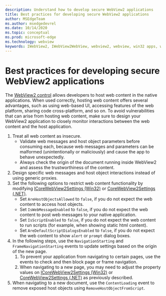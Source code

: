 ```yaml
---
description: Understand how to develop secure WebView2 applications
title: Best practices for developing secure WebView2 applications
author: MSEdgeTeam
ms.author: msedgedevrel
ms.date: 10/14/2020
ms.topic: conceptual
ms.prod: microsoft-edge
ms.technology: webview
keywords: IWebView2, IWebView2WebView, webview2, webview, win32 apps, win32, edge, ICoreWebView2, ICoreWebView2Host, browser control, edge html, security
---
```


# Best practices for developing secure WebView2 applications

The [WebView2 control][Webview2Main] allows developers to host web content in the native applications. When used correctly, hosting web content offers several advantages, such as using web-based UI, accessing features of the web platform, sharing code cross-platform, and so on.  To avoid vulnerabilities that can arise from hosting web content, make sure to design your WebView2 application to closely monitor interactions between the web content and the host application.

1.  Treat all web content as insecure.
    *   Validate web messages and host object parameters before consuming each, because web messages and parameters can be malformed (unintentionally or maliciously) and cause the app to behave unexpectedly.
    *   Always check the origin of the document running inside WebView2 and assess the trustworthiness of the content.
1.  Design specific web messages and host object interactions instead of using generic proxies.
1.  Set the following options to restrict web content functionality by modifying [ICoreWebView2Settings (Win32)][Webview2ReferenceWin32Icorewebview2settings] or [CoreWebView2Settings (.NET)][Webview2ReferenceDotnetMicrosoftWebWebview2CoreCorewebview2settings].
    *   Set `AreHostObjectsAllowed` to `false`, if you do not expect the web content to access host objects.
    *   Set `IsWebMessageEnabled` to `false`, if you do not expect the web content to post web messages to your native application.
    *   Set `IsScriptEnabled` to `false`, if you do not expect the web content to run scripts (for example, when showing static html content).
    *   Set `AreDefaultScriptDialogsEnabled` to `false`, if you do not expect the web content to show `alert` or `prompt` dialog boxes.
1.	In the following steps, use the `NavigationStarting` and `FrameNavigationStarting` events to update settings based on the origin of the new page.
    1.	To prevent your application from navigating to certain pages, use the events to check and then block page or frame navigation.
    1.	When navigating to a new page, you may need to adjust the property values on [ICoreWebView2Settings (Win32)][Webview2ReferenceWin32Icorewebview2settings] or [CoreWebView2Settings (.NET)][Webview2ReferenceDotnetMicrosoftWebWebview2CoreCorewebview2settings] as previously described.
1.  When navigating to a new document, use the `ContentLoading` event to remove exposed host objects using `RemoveHostObjectFromScript`.

<!--## Security

Always check the Source property of the WebView before using `ExecuteScript`, `PostWebMessageAsJson`, `PostWebMessageAsString`, or any other method to send information into the WebView. The WebView may have navigated to another page via the end user interacting with the page or script in the page causing navigation. Similarly, be very careful with `AddScriptToExecuteOnDocumentCreated`. All future `navigations` run the same script and if it provides access to information intended only for a certain origin, any HTML document may have access.

When examining the result of an `ExecuteScript` method call, a `WebMessageReceived` event, always check the Source of the sender, or any other mechanism of receiving information from an HTML document in a WebView validate the URI of the HTML document is what you expect.

When constructing a message to send into a WebView, prefer using `PostWebMessageAsJson` and construct the JSON string parameter using a JSON library. This avoids any potential accidents of encoding information into a JSON string or script and ensure no attacker controlled input can modify the rest of the JSON message or run arbitrary script. -->


<!-- ====================================================================== -->
<!-- links -->
[Webview2Main]: ../index.md "Introduction to Microsoft Edge WebView2 | Microsoft Docs"

[Webview2ReferenceWin32Icorewebview2settings]: /microsoft-edge/webview2/reference/win32/icorewebview2settings "interface ICoreWebView2Settings | Microsoft Docs"

[Webview2ReferenceDotnetMicrosoftWebWebview2CoreCorewebview2settings]: /dotnet/api/microsoft.web.webview2.core.corewebview2settings "CoreWebView2Settings Class (Microsoft.Web.WebView2.Core) | Microsoft Docs"
